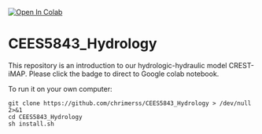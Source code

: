 [![Open In Colab](https://colab.research.google.com/assets/colab-badge.svg)](https://colab.research.google.com/drive/1wTq3vaiQwJeLoqe4YMnyzV4ZQ6pvOez1?usp=sharing)

# CEES5843_Hydrology

This repository is an introduction to our hydrologic-hydraulic model CREST-iMAP. Please click the badge to direct to Google colab notebook.

To run it on your own computer:

```
git clone https://github.com/chrimerss/CEES5843_Hydrology > /dev/null 2>&1
cd CEES5843_Hydrology
sh install.sh
```
